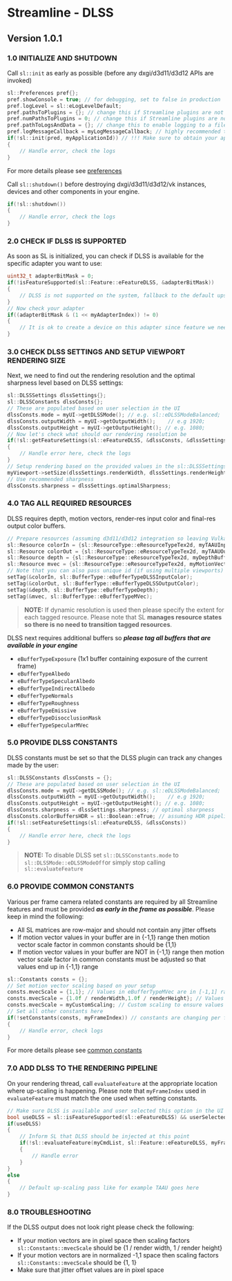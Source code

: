 ﻿

Streamline - DLSS
=======================

Version 1.0.1
------

### 1.0 INITIALIZE AND SHUTDOWN

Call `sl::init` as early as possible (before any dxgi/d3d11/d3d12 APIs are invoked)

```cpp
sl::Preferences pref{};
pref.showConsole = true; // for debugging, set to false in production
pref.logLevel = sl::eLogLevelDefault;
pref.pathsToPlugins = {}; // change this if Streamline plugins are not located next to the executable
pref.numPathsToPlugins = 0; // change this if Streamline plugins are not located next to the executable
pref.pathToLogsAndData = {}; // change this to enable logging to a file
pref.logMessageCallback = myLogMessageCallback; // highly recommended to track warning/error messages in your callback
if(!sl::init(pred, myApplicationId)) // !!! Make sure to obtain your app Id from NVIDIA !!!
{
    // Handle error, check the logs
}
```

For more details please see [preferences](ProgrammingGuide.md#221-preferences)

Call `sl::shutdown()` before destroying dxgi/d3d11/d3d12/vk instances, devices and other components in your engine.

```cpp
if(!sl::shutdown())
{
    // Handle error, check the logs
}
```

### 2.0 CHECK IF DLSS IS SUPPORTED

As soon as SL is initialized, you can check if DLSS is available for the specific adapter you want to use:

```cpp
uint32_t adapterBitMask = 0;
if(!isFeatureSupported(sl::Feature::eFeatureDLSS, &adapterBitMask))
{
    // DLSS is not supported on the system, fallback to the default upscaling method
}
// Now check your adapter
if((adapterBitMask & (1 << myAdapterIndex)) != 0)
{
    // It is ok to create a device on this adapter since feature we need is supported
}
```

### 3.0 CHECK DLSS SETTINGS AND SETUP VIEWPORT RENDERING SIZE

Next, we need to find out the rendering resolution and the optimal sharpness level based on DLSS settings:

```cpp
sl::DLSSSettings dlssSettings{};
sl::DLSSConstants dlssConsts{};
// These are populated based on user selection in the UI
dlssConsts.mode = myUI->getDLSSMode(); // e.g. sl::eDLSSModeBalanced;
dlssConsts.outputWidth = myUI->getOutputWidth();    // e.g 1920;
dlssConsts.outputHeight = myUI->getOutputHeight(); // e.g. 1080;
// Now let's check what should our rendering resolution be
if(!sl::getFeatureSettings(sl::eFeatureDLSS, &dlssConsts, &dlssSettings))
{
    // Handle error here, check the logs
}
// Setup rendering based on the provided values in the sl::DLSSSettings structure
myViewport->setSize(dlssSettings.renderWidth, dlssSettings.renderHeight);
// Use recommended sharpness
dlssConsts.sharpness = dlssSettings.optimalSharpness;
```

### 4.0 TAG ALL REQUIRED RESOURCES

DLSS requires depth, motion vectors, render-res input color and final-res output color buffers.

```cpp
// Prepare resources (assuming d3d11/d3d12 integration so leaving Vulkan view and device memory as null pointers)
sl::Resource colorIn = {sl::ResourceType::eResourceTypeTex2d, myTAAUInput, nullptr, nullptr, nullptr};
sl::Resource colorOut = {sl::ResourceType::eResourceTypeTex2d, myTAAUOutput, nullptr, nullptr, nullptr};
sl::Resource depth = {sl::ResourceType::eResourceTypeTex2d, myDepthBuffer, nullptr, nullptr, nullptr};
sl::Resource mvec = {sl::ResourceType::eResourceTypeTex2d, myMotionVectorsBuffer, nullptr, nullptr, nullptr};
// Note that you can also pass unique id (if using multiple viewports) and the extent of the resource if dynamic resolution is active
setTag(&colorIn, sl::BufferType::eBufferTypeDLSSInputColor);
setTag(&colorOut, sl::BufferType::eBufferTypeDLSSOutputColor);
setTag(&depth, sl::BufferType::eBufferTypeDepth);
setTag(&mvec, sl::BufferType::eBufferTypeMVec);
```

> **NOTE:**
> If dynamic resolution is used then please specify the extent for each tagged resource. Please note that SL **manages resource states so there is no need to transition tagged resources**.

DLSS next requires additional buffers so ***please tag all buffers that are available in your engine***

* `eBufferTypeExposure` (1x1 buffer containing exposure of the current frame)
* `eBufferTypeAlbedo`
* `eBufferTypeSpecularAlbedo`
* `eBufferTypeIndirectAlbedo`
* `eBufferTypeNormals`
* `eBufferTypeRoughness`
* `eBufferTypeEmissive`
* `eBufferTypeDisocclusionMask`
* `eBufferTypeSpecularMVec`

### 5.0 PROVIDE DLSS CONSTANTS

DLSS constants must be set so that the DLSS plugin can track any changes made by the user:

```cpp
sl::DLSSConstants dlssConsts = {};
// These are populated based on user selection in the UI
dlssConsts.mode = myUI->getDLSSMode(); // e.g. sl::eDLSSModeBalanced;
dlssConsts.outputWidth = myUI->getOutputWidth();    // e.g 1920;
dlssConsts.outputHeight = myUI->getOutputHeight(); // e.g. 1080;
dlssConsts.sharpness = dlssSettings.sharpness; // optimal sharpness
dlssConsts.colorBuffersHDR = sl::Boolean::eTrue; // assuming HDR pipeline
if(!sl::setFeatureSettings(sl::eFeatureDLSS, &dlssConsts))
{
    // Handle error here, check the logs
}
```

> **NOTE:**
> To disable DLSS set `sl::DLSSConstants.mode` to `sl::DLSSMode::eDLSSModeOff`or simply stop calling `sl::evaluateFeature`

### 6.0 PROVIDE COMMON CONSTANTS

Various per frame camera related constants are required by all Streamline features and must be provided ***as early in the frame as possible***. Please keep in mind the following: 

* All SL matrices are row-major and should not contain any jitter offsets
* If motion vector values in your buffer are in {-1,1} range then motion vector scale factor in common constants should be {1,1}
* If motion vector values in your buffer are NOT in {-1,1} range then motion vector scale factor in common constants must be adjusted so that values end up in {-1,1} range

```cpp
sl::Constants consts = {};
// Set motion vector scaling based on your setup
consts.mvecScale = {1,1}; // Values in eBufferTypeMVec are in [-1,1] range
consts.mvecScale = {1.0f / renderWidth,1.0f / renderHeight}; // Values in eBufferTypeMVec are in pixel space
consts.mvecScale = myCustomScaling; // Custom scaling to ensure values end up in [-1,1] range
// Set all other constants here
if(!setConstants(consts, myFrameIndex)) // constants are changing per frame so frame index is required
{
    // Handle error, check logs
}
```
For more details please see [common constants](ProgrammingGuide.md#251-common-constants)

### 7.0 ADD DLSS TO THE RENDERING PIPELINE

On your rendering thread, call `evaluateFeature` at the appropriate location where up-scaling is happening. Please note that `myFrameIndex` used in `evaluateFeature` must match the one used when setting constants.

```cpp
// Make sure DLSS is available and user selected this option in the UI
bool useDLSS = sl::isFeatureSupported(sl::eFeatureDLSS) && userSelectedDLSSInUI;
if(useDLSS) 
{
    // Inform SL that DLSS should be injected at this point
    if(!sl::evaluateFeature(myCmdList, sl::Feature::eFeatureDLSS, myFrameIndex)) 
    {
        // Handle error
    }
}
else
{
    // Default up-scaling pass like for example TAAU goes here
}
```
### 8.0 TROUBLESHOOTING

If the DLSS output does not look right please check the following:

* If your motion vectors are in pixel space then scaling factors `sl::Constants::mvecScale` should be {1 / render width, 1 / render height}
* If your motion vectors are in normalized -1,1 space then scaling factors `sl::Constants::mvecScale` should be {1, 1}
* Make sure that jitter offset values are in pixel space
